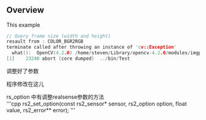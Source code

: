# 

## Overview
This example 
```cpp
// Query frame size (width and height)
resault from : COLOR_BGR2RGB
terminate called after throwing an instance of 'cv::Exception'
  what():  OpenCV(4.2.0) /home/steven/Library/opencv-4.2.0/modules/imgproc/src/bilateral_filter.dispatch.cpp:166: error: (-215:Assertion failed) (src.type() == CV_8UC1 || src.type() == CV_8UC3) && src.data != dst.data in function 'bilateralFilter_8u'
[1]    23240 abort (core dumped)  ../bin/Test
``` 
调整好了参数   

程序修改在这儿

rs_option 中有调整realsense参数的方法   
'''cpp
rs2_set_option(const rs2_sensor* sensor, rs2_option option, float value, rs2_error** error);
'''
